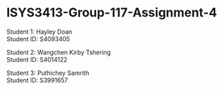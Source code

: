 # ISYS3413-Group-117-Assignment-4

Student 1: Hayley Doan <br>
Student ID: S4093405 <br>

Student 2: Wangchen Kirby Tshering <br>
Student ID: S4014122 <br>

Student 3:  Puthichey Samrith<br>
Student ID: S3991657<br>
